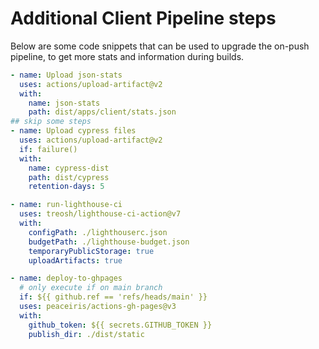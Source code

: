 # Additional Client Pipeline steps

Below are some code snippets that can be used to upgrade the on-push pipeline,
to get more stats and information during builds.

```yaml
- name: Upload json-stats
  uses: actions/upload-artifact@v2
  with:
    name: json-stats
    path: dist/apps/client/stats.json
## skip some steps
- name: Upload cypress files
  uses: actions/upload-artifact@v2
  if: failure()
  with:
    name: cypress-dist
    path: dist/cypress
    retention-days: 5

- name: run-lighthouse-ci
  uses: treosh/lighthouse-ci-action@v7
  with:
    configPath: ./lighthouserc.json
    budgetPath: ./lighthouse-budget.json
    temporaryPublicStorage: true
    uploadArtifacts: true

- name: deploy-to-ghpages
  # only execute if on main branch
  if: ${{ github.ref == 'refs/heads/main' }}
  uses: peaceiris/actions-gh-pages@v3
  with:
    github_token: ${{ secrets.GITHUB_TOKEN }}
    publish_dir: ./dist/static
```
